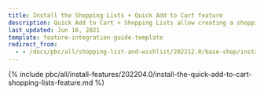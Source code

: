 ```yaml
---
title: Install the Shopping Lists + Quick Add to Cart feature
description: Quick Add to Cart + Shopping Lists allow creating a shopping list to buy products. This guide describes how to integrate this feature into your project.
last_updated: Jun 16, 2021
template: feature-integration-guide-template
redirect_from:
  - - /docs/pbc/all/shopping-list-and-wishlist/202212.0/base-shop/install-and-upgrade/install-the-shopping-lists-quick-add-to-cart-feature.html
---
```

{% include pbc/all/install-features/202204.0/install-the-quick-add-to-cart-shopping-lists-feature.md %} <!-- To edit, see /_includes/pbc/all/install-features/202204.0/install-the-quick-add-to-cart-shopping-lists-feature.md -->
